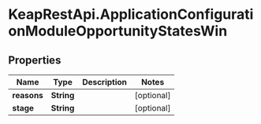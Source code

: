 # KeapRestApi.ApplicationConfigurationModuleOpportunityStatesWin

## Properties

Name | Type | Description | Notes
------------ | ------------- | ------------- | -------------
**reasons** | **String** |  | [optional] 
**stage** | **String** |  | [optional] 


